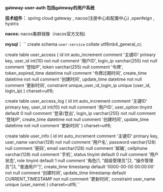 **gateway-user-auth 包括gateway的用户系统**

**技术组件：** spring cloud gateway , nacos(注册中心和配置中心) ,openfeign , hystrix

**nacos:** nacos集群镜像（nacos官方文档)

**mysql：**
  `` create schema `user-service` collate utf8mb4_general_ci;
   
   create table user_access
   (
   	id int auto_increment comment '主键ID'
   		primary key,
   	user_id int(10) not null comment '用户ID',
   	login_ip varchar(255) not null comment '登陆IP',
   	token varchar(255) null comment '令牌',
   	token_expired_time datetime null comment '令牌过期时间',
   	create_time datetime not null comment '创建时间',
   	update_time datetime not null comment '更新时间',
   	constraint unique_user_id_login_ip
   		unique (user_id, login_ip)
   )
   charset=utf8;
   
   create table user_access_log
   (
   	id int auto_increment comment '主键ID'
   		primary key,
   	user_id int(10) not null comment '用户ID',
   	user_option tinyint default 0 null comment '登录/登出',
   	login_ip varchar(255) not null comment '登陆IP',
   	create_time datetime not null comment '创建时间',
   	update_time datetime not null comment '更新时间'
   )
   charset=utf8;
   
   create table user_info
   (
   	id int auto_increment comment '主键ID'
   		primary key,
   	user_name varchar(128) not null comment '用户名',
   	password varchar(128) null comment '密码',
   	email varchar(128) null comment '邮箱',
   	cellphone varchar(128) null comment '手机',
   	status tinyint default 0 null comment '用户状态',
   	role tinyint default 1 null comment '角色[1, "超级管理员"|2, "操作管理员"|3, "普通用户"]',
   	create_time timestamp default '0000-00-00 00:00:00' not null comment '创建时间',
   	update_time timestamp default CURRENT_TIMESTAMP not null comment '更新时间',
   	constraint user_name
   		unique (user_name)
   )
   charset=utf8;``
   
